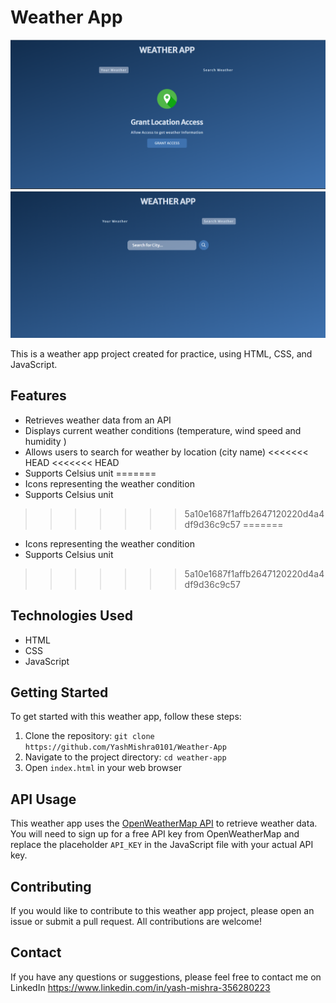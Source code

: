 # Weather App

![Weather app Preview](./Assets/Screenshot%201.png)
![Weather app Preview](./Assets/Screenshot%202.png)


This is a weather app project created for practice, using HTML, CSS, and JavaScript.

## Features

- Retrieves weather data from an API
- Displays current weather conditions (temperature, wind speed and humidity )
- Allows users to search for weather by location (city name)
<<<<<<< HEAD
<<<<<<< HEAD
- Supports Celsius  unit
=======
- Icons representing the weather condition
- Supports Celsius unit
 
>>>>>>> 5a10e1687f1affb2647120220d4a4df9d36c9c57
=======
- Icons representing the weather condition
- Supports Celsius unit
 
>>>>>>> 5a10e1687f1affb2647120220d4a4df9d36c9c57

## Technologies Used

- HTML
- CSS
- JavaScript

## Getting Started

To get started with this weather app, follow these steps:

1. Clone the repository: `git clone https://github.com/YashMishra0101/Weather-App`
2. Navigate to the project directory: `cd weather-app`
3. Open `index.html` in your web browser

## API Usage

This weather app uses the [OpenWeatherMap API](https://openweathermap.org/) to retrieve weather data. You will need to sign up for a free API key from OpenWeatherMap and replace the placeholder `API_KEY` in the JavaScript file with your actual API key.

## Contributing

If you would like to contribute to this weather app project, please open an issue or submit a pull request. All contributions are welcome!


## Contact

If you have any questions or suggestions, please feel free to contact me on LinkedIn 
https://www.linkedin.com/in/yash-mishra-356280223


